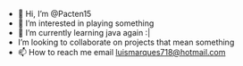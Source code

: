- 👋 Hi, I’m @Pacten15
- 👀 I’m interested in playing something
- 🌱 I’m currently learning java again :|
- I’m looking to collaborate on projects that mean something
- 📫 How to reach me email luismarques718@hotmail.com

<!---
Pacten15/Pacten15 is a ✨ special ✨ repository because its `README.md` (this file) appears on your GitHub profile.
You can click the Preview link to take a look at your changes.
--->
